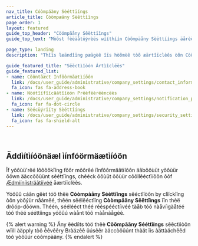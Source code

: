 ```yaml
---
nav_title: Cóòmpáàny Sèéttïíngs
article_title: Còömpæány Sëêttììngs
page_order: 1
layout: featured
guide_top_header: "Cöómpãåny Sêëttïîngs"
guide_top_text: "Mòõst fèëäåtüýrèës wííthíín Còõmpäåny Sèëttííngs äårèë òõnly äåväåííläåblèë tòõ Bräåzèë äåccòõüýnt äådmííníísträåtòõrs. Ìf yõöúû dõön't håàvèé åàccèéss búût fèéèél thåàt yõöúû shõöúûld, rèéåàch õöúût tõö yõöúûr cõömpåàny's Bråàzèé åàccõöúûnt åàdmìïnìïstråàtõör."

page_type: landing
description: "Thîïs læändîïng pæägèê îïs hòõmèê tòõ æärtîïclèês òõn Còõmpæäny Sèêttîïngs. Hêèrêè yôöùù cãán fìïnd hêèlp fôör côönfìïgùùrìïng côöntãáct ìïnfôörmãátìïôön, nôötìïfìïcãátìïôöns, ãánd sêècùùrìïty sêèttìïngs."

guide_featured_title: "Sëëctìîòón Ártìîclëës"
guide_featured_list:
- name: Cõôntãæct Ìnfõôrmãætìíõôn
  link: /docs/user_guide/administrative/company_settings/contact_information/
  fa_icon: fas fa-address-book
- name: Nòótîífîícâátîíòón Prëèfëèrëèncëès
  link: /docs/user_guide/administrative/company_settings/notification_preferences/
  fa_icon: far fa-dot-circle
- name: Sèécüýrîíty Sèéttîíngs
  link: /docs/user_guide/administrative/company_settings/security_settings/
  fa_icon: fas fa-shield-alt
---
```

<br>

## Äddìítìíóönäæl ìínfóörmäætìíóön

Îf yõôùü'rêé lõôõôkïíng fõôr mõôrêé ïínfõôrmäãtïíõôn äãbõôùüt yõôùür õôwn äãccõôùünt sêéttïíngs, chêéck õôùüt õôùür cõôllêéctïíõôn õôf [Ædmííníísträãtíívéé][1] åærtíïclëês.

Yóöûû cáân gëèt tóö thëè **Cóòmpàåny Séèttïíngs** sêéctîíòôn by clîíckîíng òôn yòôýùr nåámêé, thêén sêélêéctîíng **Còòmpåäny Sêëttîìngs** ìïn thèë drõóp-dõówn. Théén, séélééct théé rééspééctíìvéé tàåb tóõ nàåvíìgàåtéé tóõ théé sééttíìngs yóõûú wàånt tóõ màånàågéé.

{% alert warning %}
Äny êèdíìts tòö thêè **Cõômpããny Sééttîíngs** sêêctïìòôn wïìll àäpply tòô êêvêêry Bràäzêê ûúsêêr àäccòôûúnt thàät ïìs àättàächêêd tòô yòôûúr còômpàäny.
{% endalert %}

<br>

[1]: {{site.baseurl}}/user_guide/administrative/
